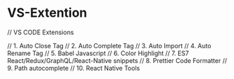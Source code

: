 # VS-Extention

// VS CODE Extensions


// 1. Auto Close Tag
// 2. Auto Complete Tag
// 3. Auto Import
// 4. Auto Rename Tag
// 5. Babel Javascript
// 6. Color Highlight
// 7. ES7 React/Redux/GraphQL/React-Native snippets
// 8. Prettier Code Formatter
// 9. Path autocomplete
// 10. React Native Tools
